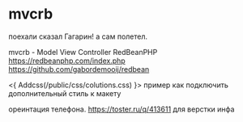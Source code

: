 # mvcrb
поехали сказал Гагарин! а сам полетел.

mvcrb - Model View Controller RedBeanPHP
https://redbeanphp.com/index.php
https://github.com/gabordemooij/redbean

<{ Addcss(/public/css/colutions.css) }> пример как подключить дополнительный стиль к макету

ореинтация телефона. https://toster.ru/q/413611 для верстки инфа
